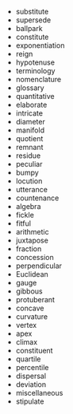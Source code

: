 - substitute
- supersede
- ballpark
- constitute
- exponentiation
- reign
- hypotenuse
- terminology
- nomenclature
- glossary
- quantitative
- elaborate
- intricate
- diameter
- manifold
- quotient
- remnant
- residue
- peculiar
- bumpy
- locution
- utterance
- countenance
- algebra
- fickle
- fitful
- arithmetic
- juxtapose
- fraction
- concession
- perpendicular
- Euclidean
- gauge
- gibbous
- protuberant
- concave
- curvature
- vertex
- apex
- climax
- constituent
- quartile
- percentile
- dispersal
- deviation
- miscellaneous
- stipulate
